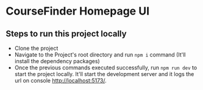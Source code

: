 # CourseFinder Homepage UI

## Steps to run this project locally

- Clone the project
- Navigate to the Project's root directory and run `npm i` command (It'll install the dependency packages)
- Once the previous commands executed successfully, run `npm run dev` to start the project locally. It'll start the development server and it logs the url on console [http://localhost:5173/](http://localhost:5173/).
